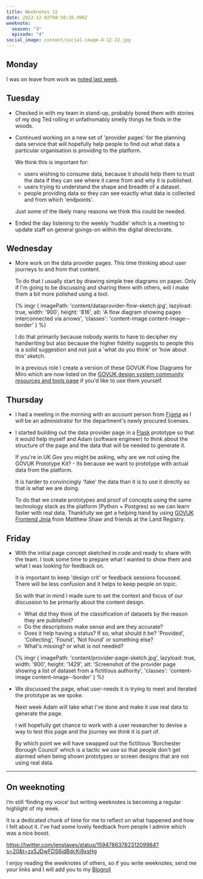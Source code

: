 ```yaml
---
title: Weeknotes 12
date: 2022-12-02T08:50:35.996Z
weeknote:
  season: "3"
  episode: "4"
social_image: content/social-image-4-12-22.jpg
---
```


## Monday

I was on leave from work as [noted last week](/weeknotes/s03e03/).

## Tuesday

- Checked in with my team in stand-up, probably bored them with stories of my dog Ted rolling in unfathomably smelly things he finds in the woods.
- Continued working on a new set of 'provider pages' for the planning data service that will hopefully help people to find out what data a particular organisation is providing to the platform.

  We think this is important for:
  - users wishing to consume data, because it should help them to trust the data if they can see where it came from and why it is published.
  - users trying to understand the shape and breadth of a dataset.
  - people providing data so they can see exactly what data is collected and from which 'endpoints'.

  Just some of the likely many reasons we think this could be needed.

- Ended the day listening to the weekly 'huddle' which is a meeting to update staff on general goings-on within the digital directorate.

## Wednesday

- More work on the data provider pages. This time thinking about user journeys to and from that content.

  To do that I usually start by drawing simple tree diagrams on paper. Only if I'm going to be discussing and sharing them with others, will I make them a bit more polished using a tool.

  {% imgr { imagePath: 'content/dataprovider-flow-sketch.jpg', lazyload: true, width: '900', height: '816', alt: 'A flow diagram showing pages interconnected via arrows', 'classes': 'content-image content-image--border' } %}

  I do that primarily because nobody wants to have to decipher my handwriting but also because the higher fidelity suggests to people this is a solid suggestion and not just a 'what do you think' or 'how about this' sketch.

  In a previous role I create a version of these GOVUK Flow Diagrams for Miro which are now listed on the [GOVUK design system community resources and tools page](https://design-system.service.gov.uk/community/resources-and-tools/) if you'd like to use them yourself.

## Thursday

- I had a meeting in the morning with an account person from [Figma](https://figma.com) as I will be an administrator for the department's newly procured licenses.

- I started building out the data provider page in a [Flask](https://flask.palletsprojects.com/en/2.2.x/) prototype so that it would help myself and Adam (software engineer) to think about the structure of the page and the data that will be needed to generate it.

  If you're in UK Gov you might be asking, why are we not using the GOVUK Prototype Kit? - Its because we want to prototype with actual data from the platform.

  It is harder to convincingly 'fake' the data than it is to use it directly so that is what we are doing.

  To do that we create prototypes and proof of concepts using the same technology stack as the platform (Python + Postgres) so we can learn faster with real data. Thankfully we get a helping hand by using [GOVUK Frontend Jinja](https://github.com/LandRegistry/govuk-frontend-jinja) from Matthew Shaw and friends at the Land Registry.

## Friday

- With the initial page concept sketched in code and ready to share with the team. I took some time to prepare what I wanted to show them and what I was looking for feedback on.

  It is important to keep 'design crit' or feedback sessions focussed. There will be less confusion and it helps to keep people on topic.

  So with that in mind I made sure to set the context and focus of our discussion to be primarily about the content design.

  - What did they think of the classification of datasets by the reason they are published?
  - Do the descriptions make sense and are they accurate?
  - Does it help having a status? If so, what should it be? 'Provided', 'Collecting', 'Found', 'Not found' or something else?
  - What's missing? or what is not needed?

  {% imgr { imagePath: 'content/provider-page-sketch.jpg', lazyload: true, width: '900', height: '1429', alt: 'Screenshot of the provider page showing a list of dataset from a fictitious authority', 'classes': 'content-image content-image--border' } %}

- We discussed the page, what user-needs it is trying to meet and iterated the prototype as we spoke.

  Next week Adam will take what I've done and make it use real data to generate the page.

  I will hopefully get chance to work with a user researcher to devise a way to test this page and the journey we *think* it is part of.

  By which point we will have swapped out the fictitious 'Borchester Borough Council' which is a tactic we use so that people don't get alarmed when being shown prototypes or screen designs that are not using real data.

---

## On weeknoting
I’m still ‘finding my voice’ but writing weeknotes is becoming a regular highlight of my week.

It is a dedicated chunk of time for me to reflect on what happened and how I felt about it. I've had some lovely feedback from people I admire which was a nice boost.

https://twitter.com/jenstaves/status/1594786378231209984?s=20&t=zx5JDwFDS6idBdcKi9xsHg

I enjoy reading the weeknotes of others, so if you write weeknotes, send me your links and I will add you to my [Blogroll](/blogroll)
